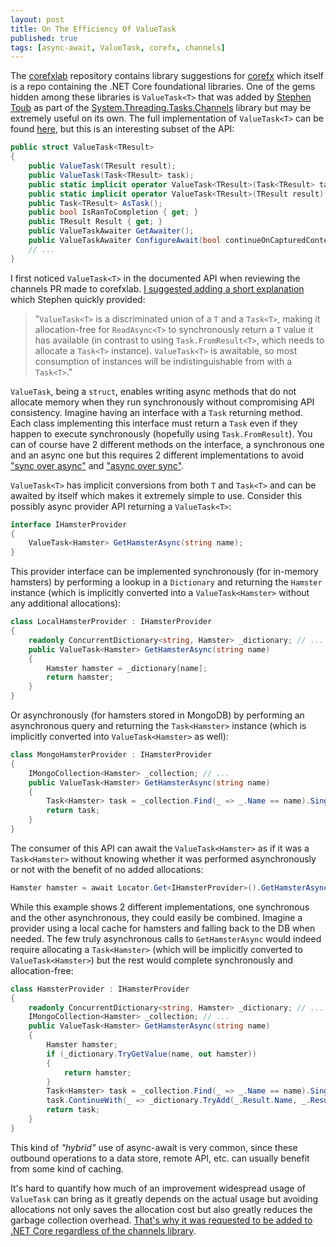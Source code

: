 ```yaml
---
layout: post
title: On The Efficiency Of ValueTask
published: true
tags: [async-await, ValueTask, corefx, channels]
---
```


The [corefxlab](https://github.com/dotnet/corefxlab ".NET Core Lab") repository contains library suggestions for [corefx](https://github.com/dotnet/corefx ".NET Core Libraries") which itself is a repo containing the .NET Core foundational libraries.  One of the gems hidden among these libraries is `ValueTask<T>` that was added by [Stephen Toub](https://github.com/stephentoub "stephentoub") as part of the [System.Threading.Tasks.Channels](https://github.com/dotnet/corefxlab/blob/master/src/System.Threading.Tasks.Channels/README.md) library but may be extremely useful on its own. The full implementation of `ValueTask<T>` can be found [here](https://github.com/dotnet/corefxlab/blob/master/src/System.Threading.Tasks.Channels/src/System/Threading/Tasks/ValueTask.cs), but this is an interesting subset of the API:

```csharp
public struct ValueTask<TResult>
{
    public ValueTask(TResult result);
    public ValueTask(Task<TResult> task);
    public static implicit operator ValueTask<TResult>(Task<TResult> task);
    public static implicit operator ValueTask<TResult>(TResult result);
    public Task<TResult> AsTask();
    public bool IsRanToCompletion { get; }
    public TResult Result { get; }
    public ValueTaskAwaiter GetAwaiter();
    public ValueTaskAwaiter ConfigureAwait(bool continueOnCapturedContext);
    // ...
}
```

I first noticed `ValueTask<T>` in the documented API when reviewing the channels PR made to corefxlab. [I suggested adding a short explanation](https://github.com/dotnet/corefxlab/pull/335#issuecomment-149829696) which Stephen quickly provided:

> "`ValueTask<T>` is a discriminated union of a `T` and a `Task<T>`, making it allocation-free for `ReadAsync<T>` to synchronously return a `T` value it has available (in contrast to using `Task.FromResult<T>`, which needs to allocate a `Task<T>` instance). `ValueTask<T>` is awaitable, so most consumption of instances will be indistinguishable from with a `Task<T>`."

`ValueTask`, being a `struct`, enables writing async methods that do not allocate memory when they run synchronously without compromising API consistency. Imagine having an interface with a `Task` returning method. Each class implementing this interface must return a `Task` even if they happen to execute synchronously (hopefully using `Task.FromResult`). You can of course have 2 different methods on the interface, a synchronous one and an async one but this requires 2 different implementations to avoid ["sync over async"](http://blogs.msdn.com/b/pfxteam/archive/2012/04/13/10293638.aspx) and ["async over sync"](http://blogs.msdn.com/b/pfxteam/archive/2012/03/24/10287244.aspx).

`ValueTask<T>` has implicit conversions from both `T` and `Task<T>` and can be awaited by itself which makes it extremely simple to use. Consider this possibly async provider API returning a `ValueTask<T>`:

```csharp
interface IHamsterProvider
{
    ValueTask<Hamster> GetHamsterAsync(string name);
}
```

This provider interface can be implemented synchronously (for in-memory hamsters) by performing a lookup in a `Dictionary` and returning the `Hamster` instance (which is implicitly converted into a `ValueTask<Hamster>` without any additional allocations):

```csharp
class LocalHamsterProvider : IHamsterProvider
{
    readonly ConcurrentDictionary<string, Hamster> _dictionary; // ...
    public ValueTask<Hamster> GetHamsterAsync(string name)
    {
        Hamster hamster = _dictionary[name];
        return hamster;
    }
}
```

Or asynchronously (for hamsters stored in MongoDB) by performing an asynchronous query and returning the `Task<Hamster>` instance (which is implicitly converted into `ValueTask<Hamster>` as well):

```csharp
class MongoHamsterProvider : IHamsterProvider
{
    IMongoCollection<Hamster> _collection; // ...
    public ValueTask<Hamster> GetHamsterAsync(string name)
    {
        Task<Hamster> task = _collection.Find(_ => _.Name == name).SingleAsync();
        return task;
    }
}
```

The consumer of this API can await the `ValueTask<Hamster>` as if it was a `Task<Hamster>` without knowing whether it was performed asynchronously or not with the benefit of no added allocations: 

```csharp
Hamster hamster = await Locator.Get<IHamsterProvider>().GetHamsterAsync("bar");
```

While this example shows 2 different implementations, one synchronous and the other asynchronous, they could easily be combined. Imagine a provider using a local cache for hamsters and falling back to the DB when needed. 
The few truly asynchronous calls to `GetHamsterAsync` would indeed require allocating a `Task<Hamster>` (which will be implicitly converted to `ValueTask<Hamster>`) but the rest would complete synchronously and allocation-free:

```csharp
class HamsterProvider : IHamsterProvider
{
    readonly ConcurrentDictionary<string, Hamster> _dictionary; // ...
    IMongoCollection<Hamster> _collection; // ...
    public ValueTask<Hamster> GetHamsterAsync(string name)
    {
        Hamster hamster;
        if (_dictionary.TryGetValue(name, out hamster))
        {
            return hamster;
        }
        Task<Hamster> task = _collection.Find(_ => _.Name == name).SingleAsync();
        task.ContinueWith(_ => _dictionary.TryAdd(_.Result.Name, _.Result));
        return task;
    }
}
```

This kind of *"hybrid"* use of async-await is very common, since these outbound operations to a data store, remote API, etc. can usually benefit from some kind of caching. 

It's hard to quantify how much of an improvement widespread usage of `ValueTask` can bring as it greatly depends on the actual usage but avoiding allocations not only saves the allocation cost but also greatly reduces the garbage collection overhead. [That's why it was requested to be added to .NET Core regardless of the channels library](https://github.com/dotnet/corefx/issues/4708 "Add ValueTask to BCL").